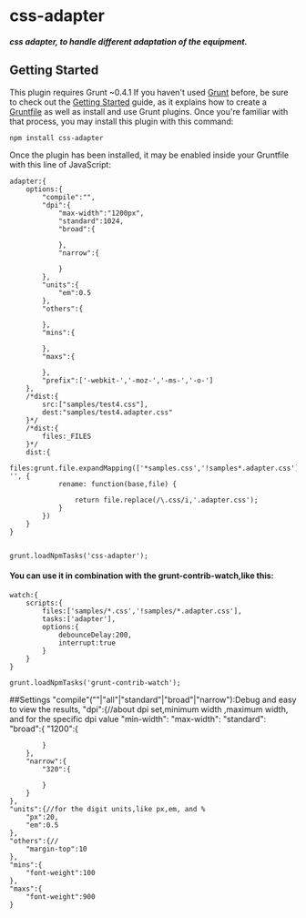 css-adapter
===========



##### css adapter, to handle different adaptation of the equipment.

## Getting Started
This plugin requires Grunt ~0.4.1
If you haven't used <a href="http://gruntjs.com/">Grunt</a> before, be sure to check out the <a href="http://gruntjs.com/getting-started">Getting Started</a> guide, as it explains how to create a <a href="http://gruntjs.com/sample-gruntfile">Gruntfile</a> as well as install and use Grunt plugins. Once you're familiar with that process, you may install this plugin with this command:

    npm install css-adapter
Once the plugin has been installed, it may be enabled inside your Gruntfile with this line of JavaScript:
    
	adapter:{
        options:{
            "compile":"",
            "dpi":{
                "max-width":"1200px",
                "standard":1024,
                "broad":{
                    
                },
                "narrow":{
                    
                }
            },
            "units":{
                "em":0.5
            },
            "others":{
                
            },
            "mins":{
                
            },
            "maxs":{
                
            },
            "prefix":['-webkit-','-moz-','-ms-','-o-']
        },
        /*dist:{
            src:["samples/test4.css"],
            dest:"samples/test4.adapter.css"
        }*/
        /*dist:{
            files:_FILES
        }*/
        dist:{
            files:grunt.file.expandMapping(['*samples.css','!samples*.adapter.css'], '', {
                rename: function(base,file) {
                    
                    return file.replace(/\.css/i,'.adapter.css');
                }
            })
        }
    }
	
	
	grunt.loadNpmTasks('css-adapter');
	
#### You can use it in combination with the grunt-contrib-watch,like this:
    watch:{
        scripts:{
            files:['samples/*.css','!samples/*.adapter.css'],
            tasks:['adapter'],
            options:{
                debounceDelay:200,
                interrupt:true
            }
        }
    }
    
    grunt.loadNpmTasks('grunt-contrib-watch');

##Settings
    "compile"(""|"all"|"standard"|"broad"|"narrow"):Debug and easy to view the results,
    "dpi":{//about dpi set,minimum width ,maximum width, and for the specific dpi value
        "min-width":
        "max-width":
        "standard":
        "broad":{
            "1200":{
                
            }
        },
        "narrow":{
            "320":{
                
            }
        }
    },
    "units":{//for the digit units,like px,em, and %
        "px":20,
        "em":0.5
    },
    "others":{//
        "margin-top":10
    },
    "mins":{
        "font-weight":100
    },
    "maxs":{
        "font-weight":900
    }